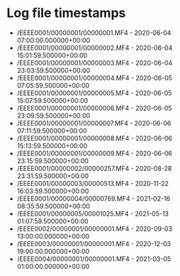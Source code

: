 # Log file timestamps

* /EEEE0001/00000001/00000001.MF4 - 2020-06-04 07:00:00.000000+00:00
* /EEEE0001/00000001/00000002.MF4 - 2020-06-04 15:01:59.500000+00:00
* /EEEE0001/00000001/00000003.MF4 - 2020-06-04 23:03:59.500000+00:00
* /EEEE0001/00000001/00000004.MF4 - 2020-06-05 07:05:59.500000+00:00
* /EEEE0001/00000001/00000005.MF4 - 2020-06-05 15:07:59.500000+00:00
* /EEEE0001/00000001/00000006.MF4 - 2020-06-05 23:09:59.500000+00:00
* /EEEE0001/00000001/00000007.MF4 - 2020-06-06 07:11:59.500000+00:00
* /EEEE0001/00000001/00000008.MF4 - 2020-06-06 15:13:59.500000+00:00
* /EEEE0001/00000001/00000009.MF4 - 2020-06-06 23:15:59.500000+00:00
* /EEEE0001/00000002/00000257.MF4 - 2020-08-28 23:31:59.500000+00:00
* /EEEE0001/00000003/00000513.MF4 - 2020-11-22 16:03:59.500000+00:00
* /EEEE0001/00000004/00000769.MF4 - 2021-02-16 08:35:59.500000+00:00
* /EEEE0001/00000005/00001025.MF4 - 2021-05-13 01:07:59.500000+00:00
* /EEEE0002/00000001/00000001.MF4 - 2020-09-03 13:00:00.000000+00:00
* /EEEE0003/00000001/00000001.MF4 - 2020-12-03 19:00:00.000000+00:00
* /EEEE0004/00000001/00000001.MF4 - 2021-03-05 01:00:00.000000+00:00
